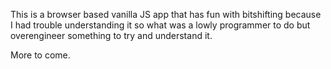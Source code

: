 This is a browser based vanilla JS app that has fun with bitshifting because I had trouble understanding it
so what was a lowly programmer to do but overengineer something to try and understand it.

More to come.